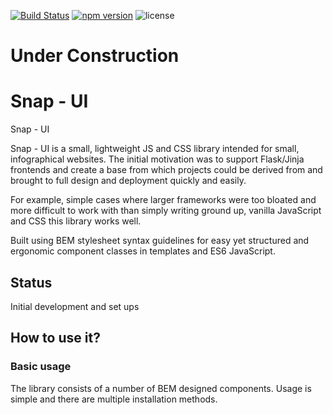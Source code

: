 
[![Build Status](https://travis-ci.org/kmjbyrne/snap-ui.svg?branch=master)](https://travis-ci.org/kmjbyrne/snap-ui)
[![npm version](https://badge.fury.io/js/snap-ui.svg)](https://badge.fury.io/js/snap-ui)
![license](https://img.shields.io/github/license/mashape/apistatus.svg)

# Under Construction

# Snap - UI
Snap - UI

Snap - UI is a small, lightweight JS and CSS library intended for small, infographical websites. The initial motivation was to support Flask/Jinja frontends and create a base from which projects could be derived from and brought to full design and deployment quickly and easily.

For example, simple cases where larger frameworks were too bloated and more difficult to work with than simply writing ground up, vanilla JavaScript and CSS this library works well.

Built using BEM stylesheet syntax guidelines for easy yet structured and ergonomic component classes in templates and ES6 JavaScript.

## Status

Initial development and set ups

## How to use it?


### Basic usage

The library consists of a number of BEM designed components. Usage is simple and there are multiple installation methods.
